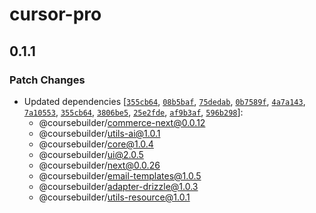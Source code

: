 # cursor-pro

## 0.1.1

### Patch Changes

- Updated dependencies
  [[`355cb64`](https://github.com/badass-courses/course-builder/commit/355cb64a678034fa02f96a05adc469276ab673ac),
  [`08b5baf`](https://github.com/badass-courses/course-builder/commit/08b5baf69d334a360db177154e347122be4e6ad1),
  [`75dedab`](https://github.com/badass-courses/course-builder/commit/75dedabbdb956a1b968a7fe94d3ab7f6af9d1cc0),
  [`0b7589f`](https://github.com/badass-courses/course-builder/commit/0b7589f74d25507795343b90026ff7f8f13becb4),
  [`4a7a143`](https://github.com/badass-courses/course-builder/commit/4a7a1432b5b3c97d730115178d2c3938e15cb7ab),
  [`7a10553`](https://github.com/badass-courses/course-builder/commit/7a105531deaca25b27108ee4308d97900dc154e2),
  [`355cb64`](https://github.com/badass-courses/course-builder/commit/355cb64a678034fa02f96a05adc469276ab673ac),
  [`3806be5`](https://github.com/badass-courses/course-builder/commit/3806be5e893ce6418a8157976da0747a438680c3),
  [`25e2fde`](https://github.com/badass-courses/course-builder/commit/25e2fde7ee902569728e9f936298126c72efb9ae),
  [`af9b3af`](https://github.com/badass-courses/course-builder/commit/af9b3af0b42f3248dc442a089616005eeaef8ecc),
  [`596b298`](https://github.com/badass-courses/course-builder/commit/596b2980a8485adc2bc5331b527d47b89c095776)]:
  - @coursebuilder/commerce-next@0.0.12
  - @coursebuilder/utils-ai@1.0.1
  - @coursebuilder/core@1.0.4
  - @coursebuilder/ui@2.0.5
  - @coursebuilder/next@0.0.26
  - @coursebuilder/email-templates@1.0.5
  - @coursebuilder/adapter-drizzle@1.0.3
  - @coursebuilder/utils-resource@1.0.1

